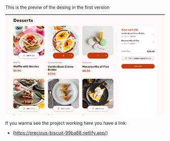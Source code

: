 This is the previw of the desing in the first version

![alt text](image.png)

If you wanna see the project working here you have a link:
- (https://precious-biscuit-99ba88.netlify.app/)
